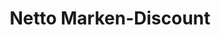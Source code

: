 ---
title: "Netto Marken-Discount"
url: /aachen/netto-marken-discount-karlsgraben/
shop: Supermarkt
---